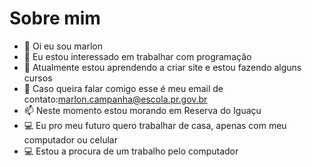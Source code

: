 # Sobre mim



- 👋 Oi eu sou marlon
- 👀 Eu estou  interessado em trabalhar com programação
- 🌱 Atualmente estou aprendendo a criar site e estou fazendo alguns cursos
- 📧 Caso queira falar comigo esse é meu email de contato:marlon.campanha@escola.pr.gov.br
- 📫 Neste momento estou morando em Reserva do Iguaçu
- 💻 Eu pro meu futuro quero trabalhar de casa, apenas com meu computador ou celular
- 💻 Estou a procura de um trabalho pelo computador 

<!---
marlox71/marlox71 is a ✨ special ✨ repository because its `README.md` (this file) appears on your GitHub profile.
You can click the Preview link to take a look at your changes.
--->

